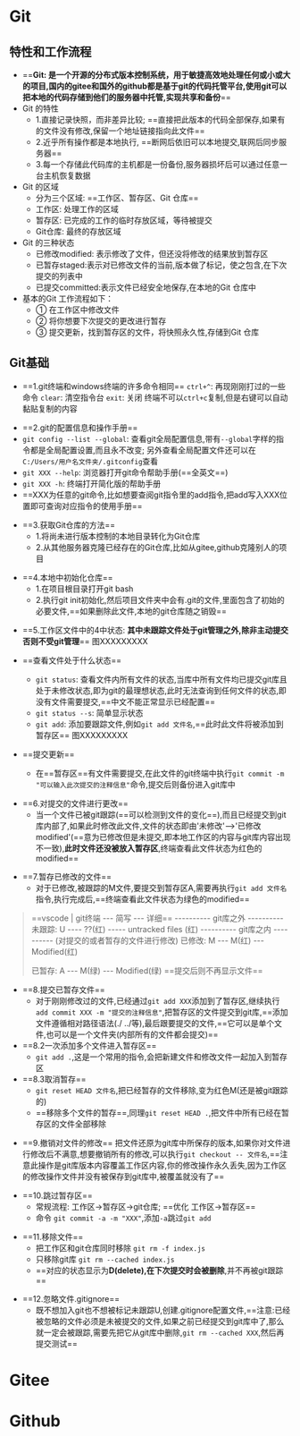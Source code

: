 # Git
## 特性和工作流程
- ==**Git: 是一个开源的分布式版本控制系统，用于敏捷高效地处理任何或小或大的项目,国内的gitee和国外的github都是基于git的代码托管平台,使用git可以把本地的代码存储到他们的服务器中托管,实现共享和备份**==
- Git 的特性
  - 1.直接记录快照，而非差异比较; ==直接把此版本的代码全部保存,如果有的文件没有修改,保留一个地址链接指向此文件==
  - 2.近乎所有操作都是本地执行, ==断网后依旧可以本地提交,联网后同步服务器==
  - 3.每一个存储此代码库的主机都是一份备份,服务器损坏后可以通过任意一台主机恢复数据
- Git 的区域
  - 分为三个区域: ==工作区、暂存区、Git 仓库==
  - 工作区: 处理工作的区域
  - 暂存区: 已完成的工作的临时存放区域，等待被提交
  - Git仓库: 最终的存放区域
- Git 的三种状态
  - 已修改modified: 表示修改了文件，但还没将修改的结果放到暂存区
  - 已暂存staged:表示对已修改文件的当前,版本做了标记，使之包含,在下次提交的列表中
  - 已提交committed:表示文件已经安全地保存,在本地的Git 仓库中
- 基本的Git 工作流程如下：
  - ① 在工作区中修改文件
  - ② 将你想要下次提交的更改进行暂存
  - ③ 提交更新，找到暂存区的文件，将快照永久性,存储到Git 仓库
## Git基础
- ==1.git终端和windows终端的许多命令相同==
  `ctrl+^`: 再现刚刚打过的一些命令
  `clear`: 清空指令台
  `exit`: 关闭
  终端不可以`ctrl+c`复制,但是右键可以自动黏贴复制的内容
  >
- ==2.git的配置信息和操作手册==
- `git config --list --global`: 查看git全局配置信息,带有`--global`字样的指令都是全局配置设置,而且永不改变; 另外查看全局配置文件还可以在`C:/Users/用户名文件夹/.gitconfig`查看
- `git XXX --help`: 浏览器打开git命令帮助手册(==全英文==)
- `git XXX -h`: 终端打开简化版的帮助手册
- ==XXX为任意的git命令,比如想要查阅git指令里的add指令,把add写入XXX位置即可查询对应指令的使用手册==
> 
- ==3.获取Git仓库的方法==
  - 1.将尚未进行版本控制的本地目录转化为Git仓库
  - 2.从其他服务器克隆已经存在的Git仓库,比如从gitee,github克隆别人的项目
> 
- ==4.本地中初始化仓库==
  - 1.在项目根目录打开git bash
  - 2.执行git init初始化,然后项目文件夹中会有.git的文件,里面包含了初始的必要文件,==如果删除此文件,本地的git仓库随之销毁==
> 
- ==5.工作区文件中的4中状态: **其中未跟踪文件处于git管理之外,除非主动提交否则不受git管理**==
图XXXXXXXXX
- ==查看文件处于什么状态==
  - `git status`: 查看文件内所有文件的状态,当库中所有文件均已提交git库且处于未修改状态,即为git的最理想状态,此时无法查询到任何文件的状态,即没有文件需要提交,==中文不能正常显示已经配置==
  - `git status --s`: 简单显示状态
  - `git add`: 添加要跟踪文件,例如`git add 文件名`,==此时此文件将被添加到暂存区==
图XXXXXXXXX

- ==提交更新==
  - 在==暂存区==有文件需要提交,在此文件的git终端中执行`git commit -m "可以输入此次提交的注释信息"`命令,提交后则备份进入git库中
>
- ==6.对提交的文件进行更改==
  - 当一个文件已被git跟踪(==可以检测到文件的变化==),而且已经提交到git库内部了,如果此时修改此文件,文件的状态即由'未修改'-->'已修改modified'(==意为已修改但是未提交,即本地工作区的内容与git库内容出现不一致),**此时文件还没被放入暂存区**,终端查看此文件状态为红色的modified==
>
- ==7.暂存已修改的文件==
  - 对于已修改,被跟踪的M文件,要提交到暂存区A,需要再执行`git add 文件名`指令,执行完成后,==终端查看此文件状态为绿色的modified==
  
> ==vscode | git终端 --- 简写 --- 详细== 
> ---------- git库之外 ----------
> 未跟踪: U ---- ??(红) ----- untracked files (红)
> ---------- git库之内 ----------
> (对提交的或者暂存的文件进行修改) 
> 已修改: M --- M(红) --- Modified(红)
> 
> 已暂存: A --- M(绿) --- Modified(绿)
> ==提交后则不再显示文件==

- ==8.提交已暂存文件==
  - 对于刚刚修改过的文件,已经通过`git add XXX`添加到了暂存区,继续执行`add commit XXX -m "提交的注释信息"`,把暂存区的文件提交到git库,==添加文件遵循相对路径语法(./ ../等),最后跟要提交的文件,==它可以是单个文件,也可以是一个文件夹(内部所有的文件都会提交)==
- ==8.2一次添加多个文件进入暂存区==
  - `git add .`,这是一个常用的指令,会把新建文件和修改文件一起加入到暂存区
- ==8.3取消暂存==
  - `git reset HEAD 文件名`,把已经暂存的文件移除,变为红色M(还是被git跟踪的)
  - ==移除多个文件的暂存==,同理`git reset HEAD .`,把文件中所有已经在暂存区的文件全部移除
> 
- ==9.撤销对文件的修改==
  把文件还原为git库中所保存的版本,如果你对文件进行修改后不满意,想要撤销所有的修改,可以执行`git checkout -- 文件名`,==注意此操作是git库版本内容覆盖工作区内容,你的修改操作永久丢失,因为工作区的修改操作文件并没有被保存到git库中,被覆盖就没有了==
>
- ==10.跳过暂存区==
  - 常规流程: 工作区->暂存区->git仓库; ==优化 工作区->暂存区==
  - 命令 `git commit -a -m "XXX"`,添加`-a`跳过`git add`
>
- ==11.移除文件==
  - 把工作区和git仓库同时移除 `git rm -f index.js`
  - 只移除git库 `git rm --cached index.js`
  - ==对应的状态显示为**D(delete),在下次提交时会被删除**,并不再被git跟踪==
>
- ==12.忽略文件.gitignore==
  - 既不想加入git也不想被标记未跟踪U,创建.gitignore配置文件,==注意:已经被忽略的文件必须是未被提交的文件,如果之前已经提交到git库中了,那么就一定会被跟踪,需要先把它从git库中删除,`git rm --cached XXX`,然后再提交测试==
  


# Gitee
# Github